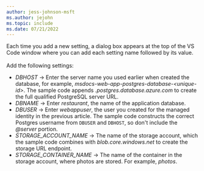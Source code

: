 ```yaml
---
author: jess-johnson-msft
ms.author: jejohn
ms.topic: include
ms.date: 07/21/2022
---
```


Each time you add a new setting, a dialog box appears at the top of the VS Code window where you can add each setting name followed by its value.
<br><br>
Add the following settings:

* *DBHOST* &rarr; Enter the server name you used earlier when created the database, for example, *msdocs-web-app-postgres-database-\<unique-id>*. The sample code appends *.postgres.database.azure.com* to create the full qualified PostgreSQL server URL.
* *DBNAME* &rarr; Enter *restaurant*, the name of the application database.
* *DBUSER* &rarr; Enter *webappuser*, the user you created for the managed identity in the previous article. The sample code constructs the correct Postgres username from `DBUSER` and `DBHOST`, so don't include the *@server* portion.
* *STORAGE_ACCOUNT_NAME* &rarr; The name of the storage account, which the sample code combines with *blob.core.windows.net* to create the storage URL endpoint.
* *STORAGE_CONTAINER_NAME* &rarr; The name of the container in the storage account, where photos are stored. For example, *photos*.